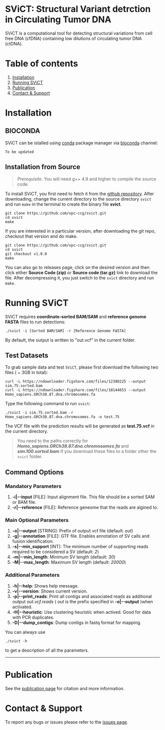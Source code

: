 **SViCT**: Structural Variant detrction in Circulating Tumor DNA
===================
SViCT is a computational tool for detecting structural variations from cell free DNA (cfDNA) containing low dilutions of circulating tumor DNA (ctDNA).

# Table of contents
1. [Installation](#installation)
2. [Running SViCT](#Running-SViCT)
3. [Publication](#publication)
4. [Contact & Support](#contact-support)

# Installation 

## BIOCONDA

SViCT can be istalled using [conda](https://conda.io/) package manager via [bioconda](https://bioconda.github.io/) channel:
```
To be updated
```
## Installation from Source
> *Prerequisite.* You will need g++ 4.9 and higher to compile the source code.

To install SViCT, you first need to fetch it from the [github repository](https://github.com/vpc-ccg/svict). After downloading, change the current directory to the source directory ```svict``` and run ```make``` in the terminal to create the binary file **svict**.
```
git clone https://github.com/vpc-ccg/svict.git
cd svict
make
```

If you are interested in a particular version, after downloading the git repo, checkout that version and do make.

```
git clone https://github.com/vpc-ccg/svict.git
cd svict
git checkout v1.0.0
make
```

You can also go to releases page, click on the desired version and then click either **Source Code (zip)** or **Source code (tar.gz)** link to download the file. After decompressing it, you just switch to the ```svict``` directory and run ```make```.




# Running SViCT
SViCT requires **coordinate-sorted BAM/SAM** and **reference genome FASTA** files to run detections:

```
./svict -i [Sorted BAM/SAM] -r [Reference Genome FASTA]
```
By default, the output is written to "out.vcf" in the current folder.

## Test Datasets
To grab sample data and test ```SViCT```, please first download the following two files ( ~ 3GB in total):
```
curl -L https://ndownloader.figshare.com/files/12380225 --output sim.75.sorted.bam
curl -L https://ndownloader.figshare.com/files/10144653 --output Homo_sapiens.GRCh38.87.dna.chromosomes.fa
```

Type the following command to run ```svict```:
```
./svict -i sim.75.sorted.bam -r Homo_sapiens.GRCh38.87.dna.chromosomes.fa -o test.75
```
The VCF file with the prediction results will be generated as **test.75.vcf** in the current directory.

> You need to the paths correctly for ***Homo_sapiens.GRCh38.87.dna.chromosomes.fa*** and ***sim.100.sorted.bam*** if you download these files to a folder other the ```svict``` folder. 


## Command Options ## 
### Mandatory Parameters ###
1. **-i|--input** [FILE]: Input alignment file. This file should be a sorted SAM or BAM file.
1. **-r|--reference** [FILE]: Reference geneome that the reads are algined to.

### Main Optional Parameters ###
1. **-o|--output** [STRING]: Prefix of output vcf file (default: *out*)
1. **-g|--annotation**  [FILE]: GTF file. Enables annotation of SV calls and fusion identification.
1. **-s|--min_support** [INT]: The minimum number of supporting reads required to be considered a SV (default: *2*)
1. **-m|--min_length**: Minimum SV length (default: *30*)
1. **-M|--max_length**: Maximum SV length (default: *20000*)

### Additional Parameters ###
1. **-h|--help**: Shows help message.
1. **-v|--version**: Shows current version.
1. **-p|--print_reads**: Print all contigs and associated reads as additional output *out.vcf.reads* ( *out* is the prefix specified in **-o|--output** )when activated.
1. **-H|--heuristic**: Use clustering heuristic when actived. Good for data with PCR duplicates.
1. **-D|--dump_contigs**: Dump contigs in fastq format for mapping.


You can always use 
```
./svict -h
```
to get a description of all the parameters. 

---

# Publication
See the [publication page](https://github.com/vpc-ccg/svict/blob/master/PUBLICATION.md) for citation and more information.


# Contact & Support
To report any bugs or issues please refer to the [issues page](https://github.com/vpc-ccg/svict/issues).
